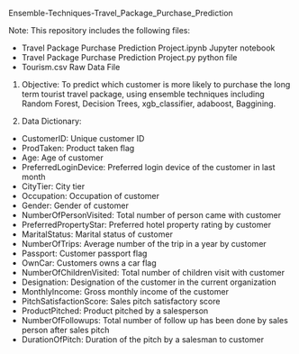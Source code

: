 Ensemble-Techniques-Travel_Package_Purchase_Prediction


Note: This repository includes the following files:

- Travel Package Purchase Prediction Project.ipynb Jupyter notebook
- Travel Package Purchase Prediction Project.py python file
- Tourism.csv Raw Data File


1. Objective:
To predict which customer is more likely to purchase the long term tourist travel package, using ensemble techniques including Random Forest, Decision Trees, xgb_classifier, adaboost, Baggining. 

2. Data Dictionary:
- CustomerID: Unique customer ID
- ProdTaken: Product taken flag
- Age: Age of customer
- PreferredLoginDevice: Preferred login device of the customer in last month
- CityTier: City tier
- Occupation: Occupation of customer
- Gender: Gender of customer
- NumberOfPersonVisited: Total number of person came with customer
- PreferredPropertyStar: Preferred hotel property rating by customer
- MaritalStatus: Marital status of customer
- NumberOfTrips: Average number of the trip in a year by customer
- Passport: Customer passport flag
- OwnCar: Customers owns a car flag
- NumberOfChildrenVisited: Total number of children visit with customer
- Designation: Designation of the customer in the current organization
- MonthlyIncome: Gross monthly income of the customer
- PitchSatisfactionScore: Sales pitch satisfactory score
- ProductPitched: Product pitched by a salesperson
- NumberOfFollowups: Total number of follow up has been done by sales person after sales pitch
- DurationOfPitch: Duration of the pitch by a salesman to customer
